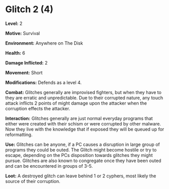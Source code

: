 # Glitch 2 (4)

**Level:** 2

**Motive:** Survival

**Environment:** Anywhere on The Disk

**Health:** 6

**Damage Inflicted:** 2

**Movement:** Short

**Modifications:** Defends as a level 4.

**Combat:** Glitches generally are improvised fighters, but when they have to they are erratic and unpredictable.  Due to their corrupted nature, any touch attack inflicts 2 points of might damage upon the attacker when the corruption effects the attacker.

**Interaction:** Glitches generally are just normal everyday programs that either were created with their schism or were corrupted by other malware.  Now they live with the knowledge that if exposed they will be queued up for reformatting.  

**Use:** Glitches can be anyone, if a PC causes a disruption in large group of programs they could be outed.  The Glitch might become hostile or try to escape, depending on the PCs disposition towards glitches they might pursue.  Glitches are also known to congregate once they have been outed and can be encountered in groups of 3-5.

**Loot:** A destroyed glitch can leave behind 1 or 2 cyphers, most likely the source of their corruption.